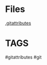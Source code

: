 
# Files
[.gitattributes](https://dev.to/deadlybyte/please-add-gitattributes-to-your-git-repository-1jld)

# TAGS 
#gitattributes #git 
